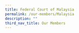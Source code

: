 ```yaml
---
title: Federal Court of Malaysia
permalink: /our-members/Malaysia
description: ""
third_nav_title: Our Members
---
```


